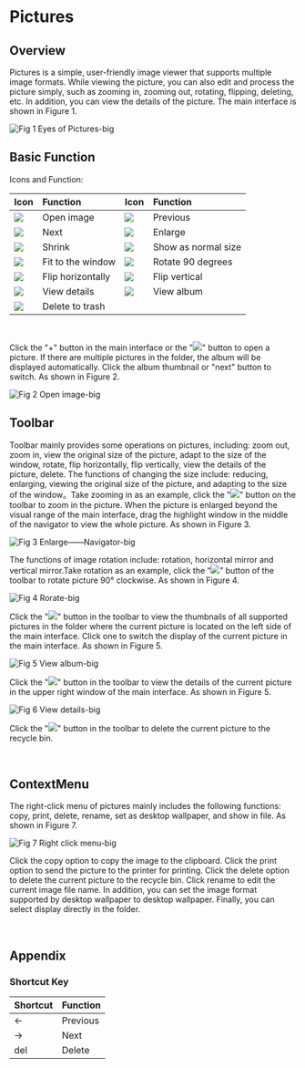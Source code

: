 # Pictures
## Overview
Pictures is a simple, user-friendly image viewer that supports multiple image formats. While viewing the picture, you can also edit and process the picture simply, such as zooming in,
zooming out, rotating, flipping, deleting, etc. In addition, you can view the details of the picture. The main interface is shown in Figure 1.

![Fig 1 Eyes of Pictures-big](image/main.png)
<br>

## Basic Function
Icons and Function:

| Icon | Function | Icon | Function |
| :------------ | :------------ | :------------ | :------------ |
|![](image/btn0.png)|	Open image	|![](image/btn1.png)|	Previous
|![](image/btn2.png)|	Next|![](image/btn3.png)|	Enlarge
|![](image/btn4.png)|	Shrink|![](image/btn5.png)|	Show as normal size
|![](image/btn6.png)|	Fit to the window|![](image/btn7.png)|Rotate 90 degrees
|![](image/btn8.png)|	Flip horizontally|![](image/btn9.png)|Flip vertical
|![](image/btn10.png)|	View details|![](image/btn12.png)| View album
|![](image/btn11.png)| Delete to trash

<br>

Click the "+" button in the main interface or the "![](image/menu1.png)" button to open a picture. If there are multiple pictures in the folder, the album will be displayed automatically. Click the album thumbnail or "next" button to switch. As shown in Figure 2.

![Fig 2 Open image-big](image/openImage.png)
<br>

## Toolbar
Toolbar mainly provides some operations on pictures, including: zoom out, zoom in, view the original size of the picture, adapt to the size of the window, rotate, flip horizontally, flip
vertically, view the details of the picture, delete.
The functions of changing the size include: reducing, enlarging, viewing the original size of the picture, and adapting to the size of the window。Take zooming in as an example, click the 
"![](image/btn3.png)" button on the toolbar to zoom in the picture. When the picture is enlarged beyond the visual range of the main interface, drag the highlight window in the middle of the
navigator to view the whole picture. As shown in Figure 3.

![Fig 3 Enlarge——Navigator-big](image/enlarge1.png)

The functions of image rotation include: rotation, horizontal mirror and vertical mirror.Take rotation as an example, click the “![](image/btn7.png)” button of the toolbar to rotate picture 90°
 clockwise. As shown in Figure 4.

![Fig 4 Rorate-big](image/rorate.png)

Click the "![](image/btn12.png)" button in the toolbar to view the thumbnails of all supported pictures in the folder where the current picture is located on the left side of the main
interface. Click one to switch the display of the current picture in the main interface. As shown in Figure 5.

![Fig 5 View album-big](image/side.png)

Click the "![](image/btn10.png)" button in the toolbar to view the details of the current picture in the upper right window of the main interface. As shown in Figure 5.

![Fig 6 View details-big](image/information1.png)

Click the "![](image/btn11.png)" button in the toolbar to delete the current picture to the recycle bin.

<br>

## ContextMenu
The right-click menu of pictures mainly includes the following functions: copy, print, delete, rename, set as desktop wallpaper, and show in file. As shown in Figure 7.

![Fig 7 Right click menu-big](image/menu.png)

Click the copy option to copy the image to the clipboard. Click the print option to send the picture to the printer for printing. Click the delete option to delete the current picture to the
recycle bin. Click rename to edit the current image file name. In addition, you can set the image format supported by desktop wallpaper to desktop wallpaper. Finally, you can select display
directly in the folder.

<br>

## Appendix
### Shortcut Key

| Shortcut | Function |
| :------------ | :------------ | 
|← | Previous
|→ | Next
|del | Delete

